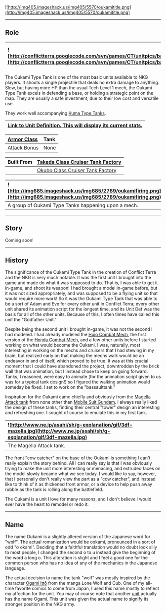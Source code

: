 ![http://img405.imageshack.us/img405/5570/oukamititle.png](http://img405.imageshack.us/img405/5570/oukamititle.png)


---


## Role ##

|![http://conflictterra.googlecode.com/svn/games/CT/unitpics/bassaulttank.png](http://conflictterra.googlecode.com/svn/games/CT/unitpics/bassaulttank.png)|Inexpensive, basic tank.  Fires light shells.|
|:--------------------------------------------------------------------------------------------------------------------------------------------------------|:--------------------------------------------|

The Oukami Type Tank is one of the most basic units available to NKG players.  It shoots a single projectile that deals no extra damage to anything.  Slow, but having more HP than the usual Tech Level 1 mech, the Oukami Type Tank excels in defending a base, or holding a strategic point on the map.  They are usually a safe investment, due to their low cost and versatile use.

They work well accompanying [Kuma Type Tanks](http://code.google.com/p/conflictterra/wiki/NKGKumaTypeTank).

|[Link to Unit Definition.  This will display its current stats.](http://code.google.com/p/conflictterra/source/browse/games/CT/units/bassaulttank.lua)|
|:-----------------------------------------------------------------------------------------------------------------------------------------------------|

|[Armor Class](http://code.google.com/p/conflictterra/wiki/ArmorSystem)|Tank|
|:---------------------------------------------------------------------|:---|
|[Attack Bonus](http://code.google.com/p/conflictterra/wiki/ArmorSystem)|None|

|Built From|[Takeda Class Cruiser Tank Factory](http://code.google.com/p/conflictterra/wiki/NKGTakedaClassCruiser)|
|:---------|:-----------------------------------------------------------------------------------------------------|
|          |[Okubo Class Cruiser Tank Factory](http://code.google.com/p/conflictterra/wiki/NKGOkuboClassCruiser)  |

|![http://img685.imageshack.us/img685/2789/oukamifiring.png](http://img685.imageshack.us/img685/2789/oukamifiring.png)|
|:--------------------------------------------------------------------------------------------------------------------|
|A group of Oukami Type Tanks happening upon a mech.                                                                  |


---


## Story ##
Coming soon!


---


## History ##
The significance of the Oukami Type Tank in the creation of Conflict Terra and the NKG is very much notable.  It was the first unit I brought into the game and made do what it was supposed to do.  That is, I was able to get it in-game, and shoot its weapon!  I had brought a model in-game before, but it was not sized appropriately, and was supposed to be a flying unit so that would require more work!  So it was the Oukami Type Tank that was able to be a sort of Adam and Eve for every other unit in Conflict Terra;  every other unit shared its animation script for the longest time, and its Unit Def was the basis for all of the other units.  Because of this, I often times have called this unit the "Godfather Unit."

Despite being the second unit I brought in-game, it was not the second I had modeled.  I had already modeled the [Hojo Combat Mech](http://code.google.com/p/conflictterra/wiki/NKGHojoCombatMech), the first version of the [Honda Combat Mech](http://code.google.com/p/conflictterra/wiki/NKGHondaCombatMech), and a few other units before I started working on what would become the Oukami.  I was, naturally, most interesting in working on the mechs and cruisers that I had stewing in my brain, but realized early on that making the mechs walk would be an endeavor in and of itself, which proved to be true.  It was at this crucial moment that I could have abandoned the project, downtrodden by the brick wall that was animation, but I instead chose to keep on going forward.  Tanks, I reasoned, were easy to animate (for the animation script given to us was for a typical tank design!) so I figured the walking animation would someday be fixed.  I set to work on the "bassaulttank."

Inspiration for the Oukami came chiefly and obviously from the [Magella Attack tank](http://en.wikipedia.org/wiki/Type_61_Tank#HT-01B_Magella_Attack) from none other than [Mobile Suit Gundam](http://en.wikipedia.org/wiki/Mobile_Suit_Gundam).  I always really liked the design of these tanks, finding their central "tower" design an interesting and refreshing one.  I sought of course to emulate this in my first tank.

|![http://www.ne.jp/asahi/sh/g-explanation/gif/3df-mazella.jpg](http://www.ne.jp/asahi/sh/g-explanation/gif/3df-mazella.jpg)|
|:--------------------------------------------------------------------------------------------------------------------------|
|The Magella Attack tank.                                                                                                   |

The front "cow catcher" on the base of the Oukami is something I can't really explain the story behind.  All I can really say is that I was obviously trying to make the unit more interesting or menacing, and extruded faces on the model slowly became what we see today.  I would like to say, however, that I personally don't really view the part as a "cow catcher", and instead like to think of it as thickened front armor, or a device to help push away rubble as the tank is rolling along the battlefield.

The Oukami is a unit I love for many reasons, and I don't believe I would ever have the heart to remodel or redo it.


---


## Name ##
The name Oukami is a slightly altered version of the Japanese word for "wolf".  The actual romanization would be ookami, pronounced in a sort of odd "o okami".  Deciding that a faithful translation would no doubt look silly to most people, I changed the second o to u instead give the beginning of the word a long o.  This alteration is slight and I feel a good one for the common person who has no idea of any of the mechanics in the Japanese language.

The actual decision to name the tank "wolf" was mostly inspired by the character [Ogami Ittō](http://en.wikipedia.org/wiki/Ogami_Ittō) from the manga Lone Wolf and Cub.  One of my all-time favorite comics to come from Japan, I used this name mostly to reflect my affection for the unit.  You may of course note that another [unit](http://code.google.com/p/conflictterra/wiki/NKGOgamiTypeTank) actually has the name Ogami.  This unit was given the actual name to signify its stronger position in the NKG army.